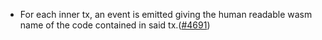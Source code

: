  -  For each inner tx, an event is emitted giving the human readable wasm name of the code contained in said tx.([\#4691](https://github.com/anoma/namada/pull/4691))